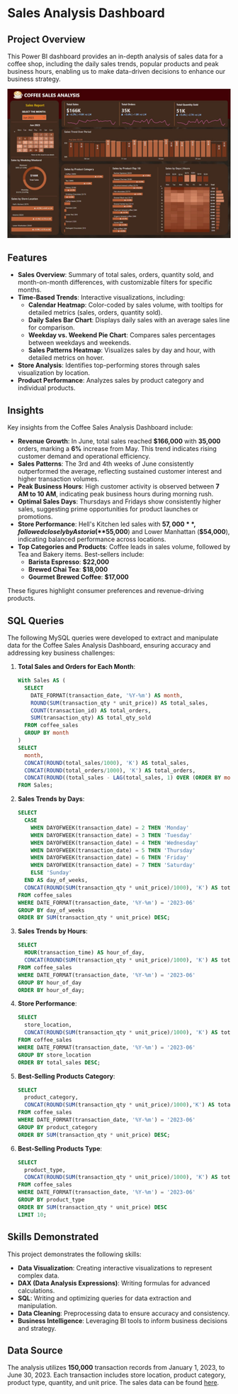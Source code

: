# Sales Analysis Dashboard

## Project Overview
This Power BI dashboard provides an in-depth analysis of sales data for a coffee shop, including the daily sales trends, popular products and peak business hours, enabling us to make data-driven decisions to enhance our business strategy.

<img src ="Sales_Analysis_Dashboard.jpg" alt="Coffee Sales Analysis Dashboard" width="600"/>

## Features
- **Sales Overview**: Summary of total sales, orders, quantity sold, and month-on-month differences, with customizable filters for specific months.
- **Time-Based Trends**: Interactive visualizations, including:
  - **Calendar Heatmap**: Color-coded by sales volume, with tooltips for detailed metrics (sales, orders, quantity sold).
  - **Daily Sales Bar Chart**: Displays daily sales with an average sales line for comparison.
  - **Weekday vs. Weekend Pie Chart**: Compares sales percentages between weekdays and weekends.
  - **Sales Patterns Heatmap**: Visualizes sales by day and hour, with detailed metrics on hover.
- **Store Analysis**: Identifies top-performing stores through sales visualization by location.
- **Product Performance**: Analyzes sales by product category and individual products.

## Insights
Key insights from the Coffee Sales Analysis Dashboard include:
- **Revenue Growth**: In June, total sales reached **$166,000** with **35,000** orders, marking a **6%** increase from May. This trend indicates rising customer demand and operational efficiency.
- **Sales Patterns**: The 3rd and 4th weeks of June consistently outperformed the average, reflecting sustained customer interest and higher transaction volumes.
- **Peak Business Hours**: High customer activity is observed between **7 AM to 10 AM**, indicating peak business hours during morning rush.
- **Optimal Sales Days**: Thursdays and Fridays show consistently higher sales, suggesting prime opportunities for product launches or promotions.
- **Store Performance**: Hell's Kitchen led sales with **$57,000**, followed closely by Astoria (**$55,000**) and Lower Manhattan (**$54,000**), indicating balanced performance across locations.
- **Top Categories and Products**: Coffee leads in sales volume, followed by Tea and Bakery items. Best-sellers include:
  - **Barista Espresso**: **$22,000**
  - **Brewed Chai Tea**: **$18,000**
  - **Gourmet Brewed Coffee**: **$17,000**

These figures highlight consumer preferences and revenue-driving products.

## SQL Queries
The following MySQL queries were developed to extract and manipulate data for the Coffee Sales Analysis Dashboard, ensuring accuracy and addressing key business challenges:

1. **Total Sales and Orders for Each Month**:
   ```sql
   With Sales AS (
     SELECT
       DATE_FORMAT(transaction_date, '%Y-%m') AS month,
       ROUND(SUM(transaction_qty * unit_price)) AS total_sales,
       COUNT(transaction_id) AS total_orders,
       SUM(transaction_qty) AS total_qty_sold
     FROM coffee_sales
     GROUP BY month
   )
   SELECT
     month,
     CONCAT(ROUND(total_sales/1000), 'K') AS total_sales,
     CONCAT(ROUND(total_orders/1000), 'K') AS total_orders,
     CONCAT(ROUND((total_sales - LAG(total_sales, 1) OVER (ORDER BY month)) / LAG(total_sales, 1) OVER (ORDER BY month) * 100), '%') AS sales_diff_pct
   FROM Sales;
   ```
   
2. **Sales Trends by Days**:
   ```sql
   SELECT
     CASE
       WHEN DAYOFWEEK(transaction_date) = 2 THEN 'Monday'
       WHEN DAYOFWEEK(transaction_date) = 3 THEN 'Tuesday'
       WHEN DAYOFWEEK(transaction_date) = 4 THEN 'Wednesday'
       WHEN DAYOFWEEK(transaction_date) = 5 THEN 'Thursday'
       WHEN DAYOFWEEK(transaction_date) = 6 THEN 'Friday'
       WHEN DAYOFWEEK(transaction_date) = 7 THEN 'Saturday'
       ELSE 'Sunday'
     END AS day_of_weeks,
     CONCAT(ROUND(SUM(transaction_qty * unit_price)/1000), 'K') AS total_sales
   FROM coffee_sales
   WHERE DATE_FORMAT(transaction_date, '%Y-%m') = '2023-06'
   GROUP BY day_of_weeks
   ORDER BY SUM(transaction_qty * unit_price) DESC;
   ```

3. **Sales Trends by Hours**:
   ```sql
   SELECT
     HOUR(transaction_time) AS hour_of_day,
     CONCAT(ROUND(SUM(transaction_qty * unit_price)/1000), 'K') AS total_sales
   FROM coffee_sales
   WHERE DATE_FORMAT(transaction_date, '%Y-%m') = '2023-06'
   GROUP BY hour_of_day
   ORDER BY hour_of_day;
   ```

4. **Store Performance**:
   ```sql
   SELECT
     store_location,
     CONCAT(ROUND(SUM(transaction_qty * unit_price)/1000), 'K') AS total_sales
   FROM coffee_sales
   WHERE DATE_FORMAT(transaction_date, '%Y-%m') = '2023-06'
   GROUP BY store_location
   ORDER BY total_sales DESC;
   ```

5. **Best-Selling Products Category**:
   ```sql
   SELECT
     product_category,
     CONCAT(ROUND(SUM(transaction_qty * unit_price)/1000),'K') AS total_sales
   FROM coffee_sales
   WHERE DATE_FORMAT(transaction_date, '%Y-%m') = '2023-06'
   GROUP BY product_category
   ORDER BY SUM(transaction_qty * unit_price) DESC;
   ```
   
6. **Best-Selling Products Type**:
   ```sql
   SELECT
     product_type,
     CONCAT(ROUND(SUM(transaction_qty * unit_price)/1000), 'K') AS total_sales
   FROM coffee_sales
   WHERE DATE_FORMAT(transaction_date, '%Y-%m') = '2023-06'
   GROUP BY product_type
   ORDER BY SUM(transaction_qty * unit_price) DESC
   LIMIT 10;
   ```
   
## Skills Demonstrated
This project demonstrates the following skills:
- **Data Visualization**: Creating interactive visualizations to represent complex data.
- **DAX (Data Analysis Expressions)**: Writing formulas for advanced calculations.
- **SQL**: Writing and optimizing queries for data extraction and manipulation.
- **Data Cleaning**: Preprocessing data to ensure accuracy and consistency.
- **Business Intelligence**: Leveraging BI tools to inform business decisions and strategy.

## Data Source
The analysis utilizes **150,000** transaction records from January 1, 2023, to June 30, 2023. Each transaction includes store location, product category, product type, quantity, and unit price. The sales data can be found [here](https://github.com/clee23-utas/Coffee-Sales-Analysis/blob/d3fc7472310205cf8c20df289af2553f3a72801b/Coffee%20Shop%20Sales.xlsx).

<!-- ## References
Tutorial Link (PowerBI): https://www.youtube.com/watch?v=zMrmSctNCbE
Tutorial LInk (MySQL)  : https://www.youtube.com/watch?v=hgz0msTZtX8
-->
